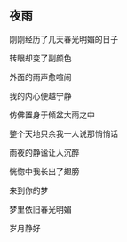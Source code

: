 ## 夜雨

刚刚经历了几天春光明媚的日子

转眼却变了副颜色

外面的雨声愈喧闹

我的内心便越宁静

仿佛置身于倾盆大雨之中

整个天地只余我一人说那悄悄话

雨夜的静谧让人沉醉

恍惚中我长出了翅膀

来到你的梦

梦里依旧春光明媚

岁月静好
